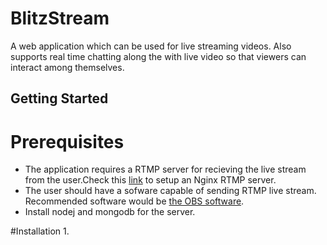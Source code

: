 # BlitzStream
A web application which can be used for live streaming videos. Also supports real time chatting along the with live video so that viewers can interact among themselves.

## Getting Started
# Prerequisites
- The application requires a RTMP server for recieving the live stream from the user.Check this [link](https://obsproject.com/forum/resources/how-to-set-up-your-own-private-rtmp-server-using-nginx.50/) to setup an Nginx RTMP server.
- The user should have a sofware capable of sending RTMP live stream. Recommended software would be [the OBS software](https://obsproject.com/download).
- Install nodej and mongodb for the server.

#Installation
1. 
